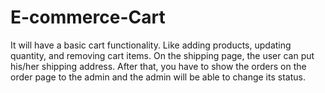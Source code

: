 # E-commerce-Cart
It will have a basic cart functionality. Like adding products, updating quantity, and removing cart items. On the shipping page, the user can put his/her shipping address. After that, you have to show the orders on the order page to the admin and the admin will be able to change its status.
